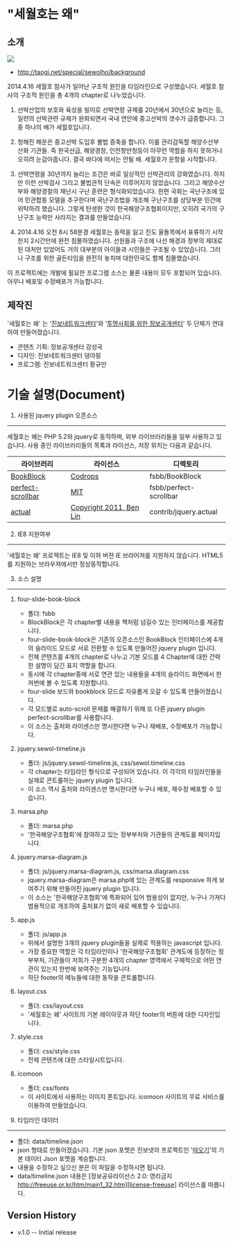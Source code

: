 "세월호는 왜"
=============

소개
----

<img src="http://taogi.net/special/sewolho/background/images/og.jpg">

* <http://taogi.net/special/sewolho/background>

2014.4.16 세월호 참사가 일어난 구조적 원인을 타임라인으로 구성했습니다.
세월호 참사의 구조적 원인을 총 4개의 chapter로 나누었습니다.

1. 선박산업의 보호와 육성을 빌미로 선박연령 규제를 20년에서 30년으로 늘리는 등, 일련의 선박관련 규제가 완화되면서 국내 연안에 중고선박의 갯수가 급증합니다. 그 중 하나의 배가 세월호입니다.

2. 청해진 해운은 중고선박 도입후 불법 증축을 합니다. 이를 관리감독할 해양수산부 산화 기관들. 즉 한국선급, 해양경창, 인천항만청등이 아무런 역할을 하지 못하거나 오히려 눈감아줍니다. 결국 바다에 떠서는 안될 배. 세월호가 운항을 시작합니다.

3. 선박연령을 30년까지 늘리는 조건은 바로 일상적인 선박관리의 강화였습니다. 하지만 이런 선박검사 그리고 불법관적 단속은 이루어지지 않았습니다. 그리고 해양수산부와 해양경찰의 재난시 구난 훈련은 형식화되었습니다. 한편 국회는 국난구조에 있어 민관합동 모델을 추구한다며 국난구조법을 개조해 구난구조를 상당부분 민간에 위탁하려 했습니다. 그렇게 탄생한 것이 한국해양구조협회이지만, 오히려 국가의 구난구조 능력만 사라지는 결과를 만들었습니다.

4. 2014.4.16 오전 8시 58분경 세월호는 동력을 잃고 진도 울돌목에서 표류하기 시작한지 2시간만에 완전 침몰하였습니다. 선원들과 구조에 나선 해경과 정부의 제대로된 대처만 있었어도 거의 대부분의 아이들과 시민들은 구조될 수 있었습니다. 그러나 구조를 위한 골든타임을 완전히 놓치며 대한민국도 함께 침몰했습니다.

이 프로젝트에는 개발에 필요한 프로그램 소스는 물론 내용이 모두 포함되어 있습니다. 아무나 배포및 수정배포가 가능합니다.


제작진
------

'세월호는 왜' 는 '[진보네트워크센터][jinbonetwork]'와 '[투명사회를 위한 정보공개센터][opengirok]' 두 단체가 연대하여 만들어졌습니다.
* 콘텐츠 기획: 정보공개센터 강성국
* 디자인: 진보네트워크센터 뎡야핑
* 프로그램: 진보네트워크센터 황규만


기술 설명(Document)
===================

1. 사용된 jquery plugin 오픈소스
--------------------------------

세월호는 왜는 PHP 5.2와 jquery로 동작하며, 외부 라이브러리들을 일부 사용하고 있습니다. 사용 중인 라이브러리들의 목록과 라이선스, 저장 위치는 다음과 같습니다.

| 라이브러리                                            | 라이선스                               | 디렉토리                                          |
|-------------------------------------------------------|----------------------------------------|---------------------------------------------------|
| [BookBlock][repository-bookblock]                     | [Codrops][license-codrops]             | fsbb/BookBlock                                    |
| [perfect-scrollbar][repository-perfect-scrollbar]     | [MIT][license-mit]                     | fsbb/perfect-scrollbar                            |
| [actual][repository-actual]                           | [Copyright 2011, Ben Lin][license-lin] | contrib/jquery.actual                             |

2. IE8 지원여부
---------------

'세월호는 왜' 프로젝트는 IE8 및 이하 버젼 IE 브라어져를 지원하지 않습니다. HTML5 를 지원하는 브라우져에서만 정상동작합니다.

3. 소스 설명
------------

1.  four-slide-book-block
    * 폴더: fsbb
    * BlockBlock은 각 chapter별 내용을 책처럼 넘길수 있는 인터페이스를 제공합니다.
    * four-slide-book-block은 기존의 오픈소스인 BookBlock 인터페이스에 4개의 슬라이드 모드로 서로 전환할 수 있도록 만들어진 jquery plugin 입니다.
    * 전체 콘텐츠를 4개의 chapter로 나누고 기본 모드를 4 Chapter에 대한 간략한 설명이 담긴 표지 역할을 합니다.
    * 동시에 각 chapter중에 서로 연관 있는 내용들을 4개의 슬라이드 화면에서 한꺼번에 볼 수 있도록 지원합니다.
    * four-slide 보드와 bookblock 모드로 자유롭게 오갈 수 있도록 만들어졌습니다.
    * 각 모드별로 auto-scroll 문제를 해결하기 위해 또 다른 jquery plugin perfect-scrollbar를 사용합니다.
    * 이 소스는 출처와 라이센스만 명시한다면 누구나 재배포, 수정배포가 가능합니다.

2.  jquery.sewol-timeline.js
    * 폴더: js/jquery.sewol-timeline.js, css/sewol.timeline.css
    * 각 chapter는 타임라인 형식으로 구성되어 있습니다. 이 각각의 타임라인들을 실제로 콘트롤하는 jquery plugin 입니다.
    * 이 소스 역시 출처와 라이센스만 명시한다면 누구나 배포, 재수정 배포할 수 있습니다.

3.  marsa.php
    * 폴더: marsa.php
    * '한국해양구조협회'에 참여하고 있는 정부부처와 기관들의 관계도를 페이지입니다.

4.  jquery.marsa-diagram.js
    * 폴더: js/jquery.marsa-diagram.js, css/marsa.diagram.css
    * jquery.marsa-diagram은 marsa.php에 있는 관계도를 responsive 하게 보여주기 위해 만들어진 jquery plugin 입니다.
    * 이 소스는 '한국해양구조협회'에 특화되어 있어 범용성이 없지만, 누구나 가져다 범용적으로 개조하여 출처표기 없이 새로 배포할 수 있습니다.
    
5.  app.js
    * 폴더: js/app.js
    * 위에서 설명한 3개의 jquery plugin들을 실제로 적용하는 javascript 입니다.
    * 가장 중요한 역할은 각 타임라인이나 '한국해양구조협회' 관계도에 등장하는 정부부처, 기관들이 저희가 구분한 4개의 chapter 영역에서 구체적으로 어떤 연관이 있는지 한번에 보여주는 기능입니다.
    * 하단 footer의 메뉴들에 대한 동작을 콘트롤합니다.
 
6.  layout.css
    * 폴더: css/layout.css
    * '세월호는 왜' 사이트의 기본 레이아웃과 하단 footer의 버튼에 대한 디자인입니다.

7.  style.css
    * 폴더: css/style.css
    * 전체 콘텐츠에 대한 스타일시트입니다.
 
8.  icomoon
    * 폴더: css/fonts
    * 이 사이트에서 사용하는 이미지 폰트입니다. icomoon 사이트의 무료 서비스를 이용하여 만들었습니다.

4. 타임라인 데이터
------------------

* 폴더: data/timeline.json
* json 형태로 만들어졌습니다. 기본 json 포멧은 진보넷의 프로젝트인 '[따오기][repository-taogi]'의 기본 데이터 Json 포멧을 계승합니다.
* 내용을 수정하고 싶으신 분은 이 파일을 수정하시면 됩니다.
* data/timeline.json 내용은 [정보공유라이선스 2.0: 영리금지 http://freeuse.or.kr/htm/main1_32.htm][license-freeuse] 라이선스를 따릅니다.

[jinbonetwork]:						http://www.jinbo.net
[opengirok]:						http://www.opengirok.or.kr

[repository-taogi]:					https://github.com/jinbonet/taogi-timeline
[repository-bookblock]:				https://github.com/codrops/BookBlock
[repository-perfect-scrollbar]:		https://github.com/noraesae/perfect-scrollbar
[repository-actual]:				https://github.com/dreamerslab/jquery.actual

[license-mit]:						http://opensource.org/licenses/MIT
[license-codrops]:					http://tympanus.net/codrops/licensing/
[license-lin]:						http://dreamerslab.com/
[license-freeuse]:					http://freeuse.or.kr/htm/main1_32.htm

Version History
---------------

* v.1.0 -- Initial release
